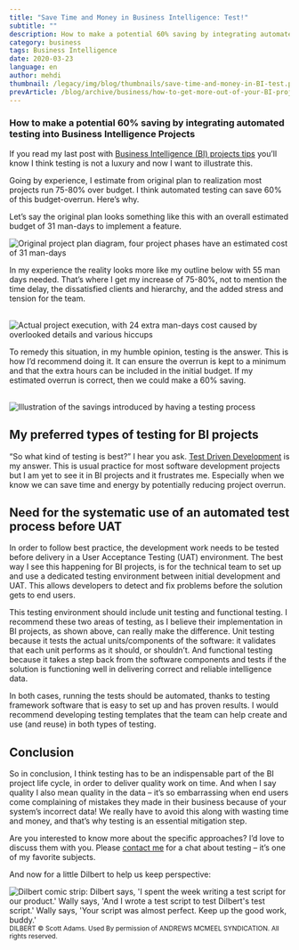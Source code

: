 ```yaml
---
title: "Save Time and Money in Business Intelligence: Test!"
subtitle: ""
description: How to make a potential 60% saving by integrating automated testing into Business Intelligence Projects
category: business
tags: Business Intelligence
date: 2020-03-23
language: en
author: mehdi
thumbnail: /legacy/img/blog/thumbnails/save-time-and-money-in-BI-test.png
prevArticle: /blog/archive/business/how-to-get-more-out-of-your-BI-projects-4-tips/
---
```


### How to make a potential 60% saving by integrating automated testing into Business Intelligence Projects

If you read my last post with [Business Intelligence (BI) projects tips](https://mango-is.com/blog/business/how-to-get-more-out-of-your-BI-projects-4-tips) you’ll know I think testing is not a luxury and now I want to illustrate this.

Going by experience, I estimate from original plan to realization most projects run 75-80% over budget. I think automated testing can save 60% of this budget-overrun. Here’s why.

Let’s say the original plan looks something like this with an overall estimated budget of 31 man-days to implement a feature.

<img class="u-img-responsive" src="/legacy/img/blog/flow-chart-1-original-plan.png" alt="Original project plan diagram, four project phases have an estimated cost of 31 man-days">
<br>

In my experience the reality looks more like my outline below with 55 man days needed. That’s where I get my increase of 75-80%, not to mention the time delay, the dissatisfied clients and hierarchy, and the added stress and tension for the team.

<br>
<img class="u-img-responsive" src="/legacy/img/blog/flow-chart-2-actual-flow.png" alt="Actual project execution, with 24 extra man-days cost caused by overlooked details and various hiccups">
<br>

To remedy this situation, in my humble opinion, testing is the answer. This is how I’d recommend doing it. It can ensure the overrun is kept to a minimum and that the extra hours can be included in the initial budget. If my estimated overrun is correct, then we could make a 60% saving.

<br>
<img class="u-img-responsive" src="/legacy/img/blog/flow-chart-3-plan-with-test-phase.png" alt="Illustration of the savings introduced by having a testing process">

## My preferred types of testing for BI projects

“So what kind of testing is best?” I hear you ask. [Test Driven Development](https://en.wikipedia.org/wiki/Test-driven_development) is my answer. This is usual practice for most software development projects but I am yet to see it in BI projects and it frustrates me. Especially when we know we can save time and energy by potentially reducing project overrun.  

## Need for the systematic use of an automated test process before UAT

In order to follow best practice, the development work needs to be tested before delivery in a User Acceptance Testing (UAT) environment. The best way I see this happening for BI projects, is for the technical team to set up and use a dedicated testing environment between initial development and UAT. This allows developers to detect and fix problems before the solution gets to end users. 

This testing environment should include unit testing and functional testing. I recommend these two areas of testing, as I believe their implementation in BI projects, as shown above, can really make the difference. Unit testing because it tests the actual units/components of the software: it validates that each unit performs as it should, or shouldn’t. And functional testing because it takes a step back from the software components and tests if the solution is functioning well in delivering correct and reliable intelligence data.

In both cases, running the tests should be automated, thanks to testing framework software that is easy to set up and has proven results. I would recommend developing testing templates that the team can help create and use (and reuse) in both types of testing.


## Conclusion

So in conclusion, I think testing has to be an indispensable part of the BI project life cycle, in order to deliver quality work on time. And when I say quality I also mean quality in the data – it’s so embarrassing when end users come complaining of mistakes they made in their business because of your system’s incorrect data! We really have to avoid this along with wasting time and money, and that’s why testing is an essential mitigation step.

Are you interested to know more about the specific approaches? I’d love to discuss them with you. Please [contact me](/contact/) for a chat about testing – it’s one of my favorite subjects.

And now for a little Dilbert to help us keep perspective:

<img class="u-img-responsive" src="/legacy/img/blog/dilbert-on-testing.gif" alt="Dilbert comic strip: Dilbert says, 'I spent the week writing a test script for our product.' Wally says, 'And I wrote a test script to test Dilbert's test script.' Wally says, 'Your script was almost perfect. Keep up the good work, buddy.'">
<small>DILBERT © Scott Adams. Used By permission of ANDREWS MCMEEL SYNDICATION. All rights reserved.</small>
